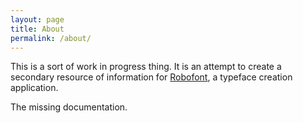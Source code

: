 ```yaml
---
layout: page
title: About
permalink: /about/
---
```


This is a sort of work in progress thing. It is an attempt to create a secondary resource of information for [Robofont](http://robofont.com/), a typeface creation application.

The missing documentation.
